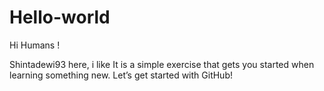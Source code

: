# Hello-world

Hi Humans !

Shintadewi93 here, i like It is a simple exercise that gets
you started when learning something new. Let’s get started with GitHub!
